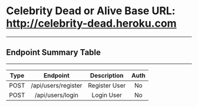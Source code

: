 # Celebrity Dead or Alive Base URL: http://celebrity-dead.heroku.com
___
## Endpoint Summary Table
___
|Type     |Endpoint           |Description  |Auth|
|:-------:|:-----------------:|:-----------:|:--:|
|POST     |/api/users/register|Register User|No  |
|POST     |/api/users/login   |Login User   |No  |
